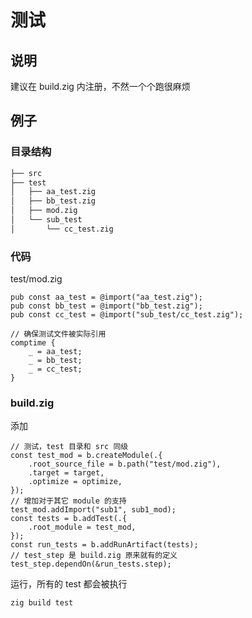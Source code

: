 # 测试

## 说明

建议在 build.zig 内注册，不然一个个跑很麻烦

## 例子

### 目录结构

```sh
├── src
├── test
│   ├── aa_test.zig
│   ├── bb_test.zig
│   ├── mod.zig
│   └── sub_test
│       └── cc_test.zig
```

### 代码

test/mod.zig

```zig
pub const aa_test = @import("aa_test.zig");
pub const bb_test = @import("bb_test.zig");
pub const cc_test = @import("sub_test/cc_test.zig");

// 确保测试文件被实际引用
comptime {
    _ = aa_test;
    _ = bb_test;
    _ = cc_test;
}
```

### build.zig

添加

```zig
// 测试，test 目录和 src 同级
const test_mod = b.createModule(.{
    .root_source_file = b.path("test/mod.zig"),
    .target = target,
    .optimize = optimize,
});
// 增加对于其它 module 的支持
test_mod.addImport("sub1", sub1_mod);
const tests = b.addTest(.{
    .root_module = test_mod,
});
const run_tests = b.addRunArtifact(tests);
// test_step 是 build.zig 原来就有的定义
test_step.dependOn(&run_tests.step);
```

运行，所有的 test 都会被执行

```sh
zig build test
```
